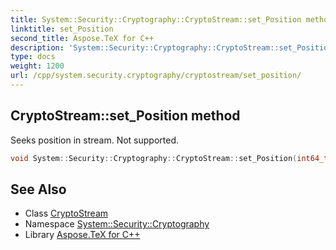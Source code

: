 ```yaml
---
title: System::Security::Cryptography::CryptoStream::set_Position method
linktitle: set_Position
second_title: Aspose.TeX for C++
description: 'System::Security::Cryptography::CryptoStream::set_Position method. Seeks position in stream. Not supported in C++.'
type: docs
weight: 1200
url: /cpp/system.security.cryptography/cryptostream/set_position/
---
```

## CryptoStream::set_Position method


Seeks position in stream. Not supported.

```cpp
void System::Security::Cryptography::CryptoStream::set_Position(int64_t value) override
```


## See Also

* Class [CryptoStream](../)
* Namespace [System::Security::Cryptography](../../)
* Library [Aspose.TeX for C++](../../../)
